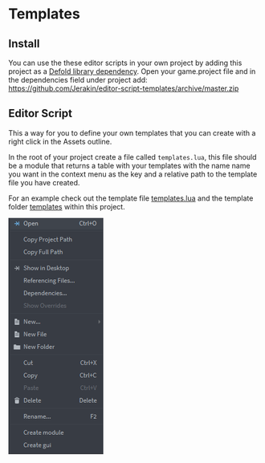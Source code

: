 # Templates

## Install
You can use the these editor scripts in your own project by adding this project as a [Defold library dependency](https://www.defold.com/manuals/libraries/). Open your game.project file and in the dependencies field under project add:  
https://github.com/Jerakin/editor-script-templates/archive/master.zip


## Editor Script
This a way for you to define your own templates that you can create with a right click in the Assets outline.

In the root of your project create a file called `templates.lua`, this file should be a module that returns a table with your templates with the name name you want in the context menu as the key and a relative path to the template file you have created.

For an example check out the template file [templates.lua](/templates.lua) and the template folder [templates](/templates) within this project.


![context-menu](/.github/context-menu.png)
